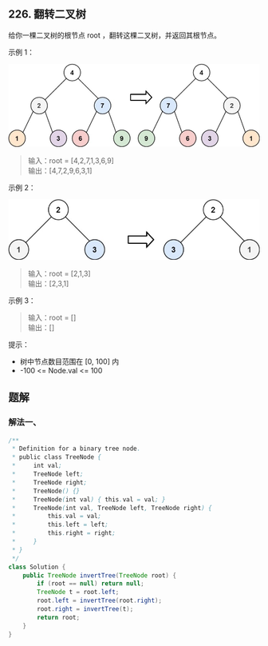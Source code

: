 ## 226. 翻转二叉树

给你一棵二叉树的根节点 root ，翻转这棵二叉树，并返回其根节点。

 

示例 1：

![iv1](./figs/invert1-tree.jpg)

>输入：root = [4,2,7,1,3,6,9]  
>输出：[4,7,2,9,6,3,1]  


示例 2：

![iv2](./figs/invert2-tree.jpg)

>输入：root = [2,1,3]  
>输出：[2,3,1]  

示例 3：

>输入：root = []  
>输出：[]  
  

提示：

- 树中节点数目范围在 [0, 100] 内
- -100 <= Node.val <= 100


## 题解

### 解法一、

```java
/**
 * Definition for a binary tree node.
 * public class TreeNode {
 *     int val;
 *     TreeNode left;
 *     TreeNode right;
 *     TreeNode() {}
 *     TreeNode(int val) { this.val = val; }
 *     TreeNode(int val, TreeNode left, TreeNode right) {
 *         this.val = val;
 *         this.left = left;
 *         this.right = right;
 *     }
 * }
 */
class Solution {
    public TreeNode invertTree(TreeNode root) {
        if (root == null) return null;
        TreeNode t = root.left;
        root.left = invertTree(root.right);
        root.right = invertTree(t);
        return root;
    }
}
```